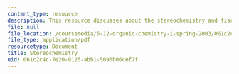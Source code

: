 ```yaml
---
content_type: resource
description: This resource discusses about the stereochemistry and fischer projections.
file: null
file_location: /coursemedia/5-12-organic-chemistry-i-spring-2003/061c2c4c7e209125abb15096b06cef7f_06.pdf
file_type: application/pdf
resourcetype: Document
title: Stereochemistry
uid: 061c2c4c-7e20-9125-abb1-5096b06cef7f
---
```

